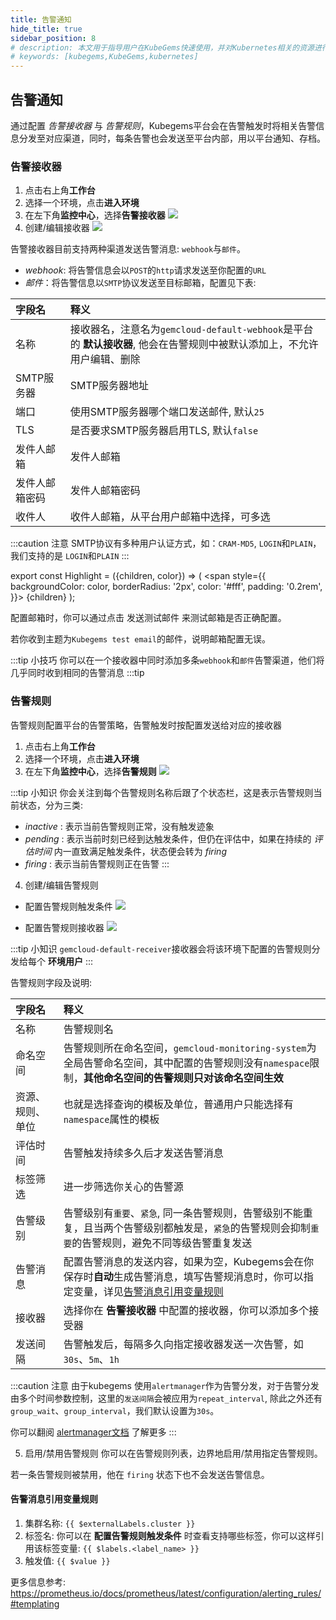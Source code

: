 ```yaml
---
title: 告警通知
hide_title: true
sidebar_position: 8
# description: 本文用于指导用户在KubeGems快速使用，并对Kubernetes相关的资源进行操作
# keywords: [kubegems,KubeGems,kubernetes]
---
```


## 告警通知

通过配置 _告警接收器_ 与 _告警规则_，Kubegems平台会在告警触发时将相关告警信息分发至对应渠道，同时，每条告警也会发送至平台内部，用以平台通知、存档。

### 告警接收器

1. 点击右上角**工作台**
2. 选择一个环境，点击**进入环境**
3. 在左下角**监控中心**，选择**告警接收器**
![](assets/whereis-receiver.jpg)
4. 创建/编辑接收器
![](assets/receiver.jpg)

告警接收器目前支持两种渠道发送告警消息: `webhook`与`邮件`。

- _webhook_: 将告警信息会以`POST`的`http`请求发送至你配置的`URL`
- _邮件_：将告警信息以`SMTP`协议发送至目标邮箱，配置见下表:

| 字段名         | 释义                                                                                                                    |
| :------------- | :---------------------------------------------------------------------------------------------------------------------- |
| 名称           | 接收器名，注意名为`gemcloud-default-webhook`是平台的 **默认接收器**, 他会在告警规则中被默认添加上，不允许用户编辑、删除 |
| SMTP服务器     | SMTP服务器地址                                                                                                          |
| 端口           | 使用SMTP服务器哪个端口发送邮件, 默认`25`                                                                                |
| TLS            | 是否要求SMTP服务器启用TLS, 默认`false`                                                                                  |
| 发件人邮箱     | 发件人邮箱                                                                                                              |
| 发件人邮箱密码 | 发件人邮箱密码                                                                                                          |
| 收件人         | 收件人邮箱，从平台用户邮箱中选择，可多选                                                                                |

:::caution 注意
SMTP协议有多种用户认证方式，如：`CRAM-MD5`, `LOGIN`和`PLAIN`，我们支持的是 `LOGIN`和`PLAIN`
:::

export const Highlight = ({children, color}) => (
  <span
    style={{
      backgroundColor: color,
      borderRadius: '2px',
      color: '#fff',
      padding: '0.2rem',
    }}>
    {children}
  </span>
);

配置邮箱时，你可以通过点击  <Highlight color="#34b4eb">发送测试邮件</Highlight> 来测试邮箱是否正确配置。

若你收到主题为`Kubegems test email`的邮件，说明邮箱配置无误。

:::tip 小技巧
你可以在一个接收器中同时添加多条`webhook`和`邮件`告警渠道，他们将几乎同时收到相同的告警消息
:::tip

### 告警规则

告警规则配置平台的告警策略，告警触发时按配置发送给对应的接收器

1. 点击右上角**工作台**
2. 选择一个环境，点击**进入环境**
3. 在左下角**监控中心**，选择**告警规则**
![](assets/alert.jpg)

:::tip 小知识
你会关注到每个告警规则名称后跟了个状态栏，这是表示告警规则当前状态，分为三类:
- _inactive_ : 表示当前告警规则正常，没有触发迹象
- _pending_ : 表示当前时刻已经到达触发条件，但仍在评估中，如果在持续的 _评估时间_ 内一直致满足触发条件，状态便会转为 _firing_
- _firing_ : 表示当前告警规则正在告警
:::

4. 创建/编辑告警规则

- 配置告警规则触发条件
![](assets/alert-trigger.jpg)

- 配置告警规则接收器
![](assets/alert-receiver.jpg)

:::tip 小知识
`gemcloud-default-receiver`接收器会将该环境下配置的告警规则分发给每个 **环境用户**
:::

告警规则字段及说明:

| 字段名           | 释义                                                                                                                                                            |
| :--------------- | :-------------------------------------------------------------------------------------------------------------------------------------------------------------- |
| 名称             | 告警规则名                                                                                                                                                      |
| 命名空间         | 告警规则所在命名空间，`gemcloud-monitoring-system`为全局告警命名空间，其中配置的告警规则没有`namespace`限制，**其他命名空间的告警规则只对该命名空间生效**       |
| 资源、规则、单位 | 也就是选择查询的模板及单位，普通用户只能选择有`namespace`属性的模板                                                                                             |
| 评估时间         | 告警触发持续多久后才发送告警消息                                                                                                                                |
| 标签筛选         | 进一步筛选你关心的告警源                                                                                                                                        |
| 告警级别         | 告警级别有`重要`、`紧急`,  同一条告警规则，告警级别不能重复，且当两个告警级别都触发是，`紧急`的告警规则会抑制`重要`的告警规则，避免不同等级告警重复发送         |
| 告警消息         | 配置告警消息的发送内容，如果为空，Kubegems会在你保存时**自动**生成告警消息，填写告警规消息时，你可以指定变量，详见[告警消息引用变量规则](#告警消息引用变量规则) |
| 接收器           | 选择你在 **告警接收器** 中配置的接收器，你可以添加多个接受器                                                                                                    |
| 发送间隔         | 告警触发后，每隔多久向指定接收器发送一次告警，如`30s`、`5m`、`1h`                                                                                               |

:::caution 注意
由于kubegems 使用`alertmanager`作为告警分发，对于告警分发由多个时间参数控制，这里的`发送间隔`会被应用为`repeat_interval`, 除此之外还有`group_wait`、`group_interval`，我们默认设置为`30s`。

你可以翻阅 [alertmanager文档](https://prometheus.io/docs/alerting/latest/configuration/#route) 了解更多
:::

5. 启用/禁用告警规则
你可以在告警规则列表，边界地启用/禁用指定告警规则。

若一条告警规则被禁用，他在 `firing` 状态下也不会发送告警信息。

#### 告警消息引用变量规则

1. 集群名称: `{{ $externalLabels.cluster }}`
2. 标签名: 你可以在 **配置告警规则触发条件** 时查看支持哪些标签，你可以这样引用该标签变量: `{{ $labels.<label_name> }}`
3. 触发值: `{{ $value }}`

更多信息参考: <https://prometheus.io/docs/prometheus/latest/configuration/alerting_rules/#templating>